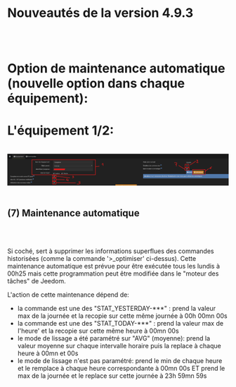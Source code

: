 <br><br>

# Nouveautés de la version 4.9.3
<br><br>


# Option de maintenance automatique (nouvelle option dans chaque équipement):

# L'équipement 1/2:
<br>
<a href="../../images/teleinfo_equipement01.png">
<img src="../../images/teleinfo_equipement01.png" alt="configuration" style="width:1000px;"/>
<a>
<br><br>


## (7) Maintenance automatique
<br><br>

Si coché, sert à supprimer les informations superflues des commandes historisées (comme la commande '>_optimiser' ci-dessus). Cette maintenance automatique est prévue pour être exécutée tous les lundis à 00h25 mais cette programmation peut être modifiée dans le "moteur des tâches" de Jeedom.

L'action de cette maintenance dépend de:
- la commande est une des "STAT_YESTERDAY-***" : prend la valeur max de la journée et la recopie sur cette même journée à 00h 00mn 00s
- la commande est une des "STAT_TODAY-***" : prend la valeur max de l'heure' et la recopie sur cette même heure à 00mn 00s
- le mode de lissage a été paramétré sur "AVG" (moyenne): prend la valeur moyenne sur chaque intervalle horaire puis la replace à chaque heure à 00mn et 00s
- le mode de lissage n'est pas paramétré: prend le min de chaque heure et le remplace à chaque heure correspondante à 00mn 00s ET prend le max de la journée et le replace sur cette journée à 23h 59mn 59s
<br><br>
